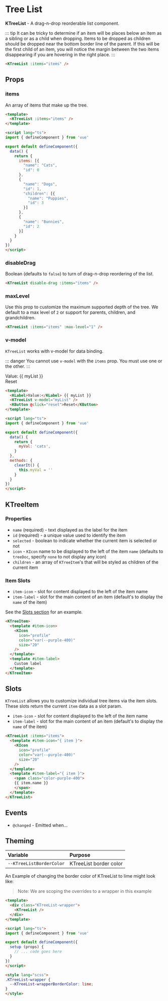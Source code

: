 # Tree List

**KTreeList** - A drag-n-drop reorderable list component.

::: tip
It can be tricky to determine if an item will be places below an item as a sibling or as a child when dropping. Items to be dropped as children should be dropped near the bottom border line of the parent. If this will be the first child of an item, you will notice the margin between the two items disappearing if you are hovering in the right place.
:::

<KTreeList :items="cloneDeep(defaultItems)" />

```html
<KTreeList :items="items" />
```

## Props

### items

An array of items that make up the tree.

<KTreeList :items="cloneDeep(defaultItems)" />

```html
<template>
  <KTreeList :items="items" />
</template>

<script lang="ts">
import { defineComponent } from 'vue'

export default defineComponent({
  data() {
    return {
      items: [{
        "name": "Cats",
        "id": 0
      },
      {
        "name": "Dogs",
        "id": 1,
        "children": [{
          "name": "Puppies",
          "id": 3
        }]
      },
      {
        "name": "Bunnies",
        "id": 2
      }]
    }
  }
})
</script>
```

### disableDrag

Boolean (defaults to `false`) to turn of drag-n-drop reordering of the list.

<KTreeList disable-drag :items="cloneDeep(defaultItems)" />

```html
<KTreeList disable-drag :items="items" />
```

### maxLevel

Use this prop to customize the maximum supported depth of the tree. We default to a max level of `2` or support for parents, children, and grandchildren.

<KTreeList :items="cloneDeep(defaultItems)" :max-level="1" />

```html
<KTreeList :items="items" :max-level="1" />
```

### v-model

`KTreeList` works with v-model for data binding.

::: danger
You cannot use `v-model` with the `items` prop. You must use one or the other.
:::

<div>
  <KLabel>Value:</KLabel> {{ myList }}
  <KTreeList v-model="myList" />
  <br>
  <KButton @click="reset">Reset</KButton>
</div>

```html
<template>
  <KLabel>Value:</KLabel> {{ myList }}
  <KTreeList v-model="myList" />
  <KButton @click="reset">Reset</KButton>
</template>

<script lang="ts">
import { defineComponent } from 'vue'

export default defineComponent({
  data() {
    return {
      myVal: 'cats',
    }
  },
  methods: {
    clearIt() {
      this.myVal = ''
    }
  }
})
</script>
```

## KTreeItem

### Properties

- `name` (required) - text displayed as the label for the item
- `id` (required) - a unique value used to identify the item
- `selected` - boolean to indicate whether the current item is selected or not
- `icon` - `KIcon` name to be displayed to the left of the item `name` (defaults to `treeDoc`, specify `none` to not display any icon)
- `children` - an array of `KTreeItem`'s that will be styled as children of the current item

### Item Slots

- `item-icon` - slot for content displayed to the left of the item name
- `item-label` - slot for the main content of an item (default's to display the `name` of the item)

See the [Slots section](#Slots) for an example.

```html
<KTreeItem>
  <template #item-icon>
    <KIcon
      icon="profile"
      color="var(--purple-400)"
      size="20"
    />
  </template>
  <template #item-label>
    Custom label
  </template>
</KTreeItem>
```

## Slots

`KTreeList` allows you to customize individual tree items via the item slots. These slots return the current `item` data as a slot param.

- `item-icon` - slot for content displayed to the left of the item name
- `item-label` - slot for the main content of an item (default's to display the `name` of the item)

<KTreeList :items="cloneDeep(defaultItems)">
  <template #item-icon="{ item }">
    <KIcon
      icon="profile"
      color="var(--purple-400)"
      size="20"
    />
  </template>
  <template #item-label="{ item }">
    <span class="color-purple-400">
    {{ item.name }}
    </span>
  </template>
</KTreeList>

```html
<KTreeList :items="items">
  <template #item-icon="{ item }">
    <KIcon
      icon="profile"
      color="var(--purple-400)"
      size="20"
    />
  </template>
  <template #item-label="{ item }">
    <span class="color-purple-400">
    {{ item.name }}
    </span>
  </template>
</KTreeList>
```

## Events

- `@changed` - Emitted when...

## Theming

| Variable | Purpose
|:-------- |:-------
| `--KTreeListBorderColor`| KTreeList border color

An Example of changing the border color of KTreeList to lime might look
like:

> Note: We are scoping the overrides to a wrapper in this example

<template>
  <div class="KTreeList-wrapper">
    <KTreeList />
  </div>
</template>

```html
<template>
  <div class="KTreeList-wrapper">
    <KTreeList />
  </div>
</template>

<script lang="ts">
import { defineComponent } from 'vue'

export default defineComponent({
  setup (props) {
    // ... code goes here
  }
})
</script>

<style lang="scss">
.KTreeList-wrapper {
  --KTreeList-wrapperBorderColor: lime;
}
</style>
```

<script lang="ts">
import { defineComponent } from 'vue'

export default defineComponent({
  data() {
    return {
      myList: [{
        "name": "Cats",
        "id": 0
      },
      {
        "name": "Dogs",
        "id": 1,
        "children": [{
          "name": "Puppies",
          "id": 3
        }]
      },
      {
        "name": "Bunnies",
        "id": 2
      }],
      defaultItems: [{
        "name": "Cats",
        "id": 0
      },
      {
        "name": "Dogs",
        "id": 1,
        "children": [{
          "name": "Puppies",
          "id": 3
        }]
      },
      {
        "name": "Bunnies",
        "id": 2
      }]
    }
  },
  methods: {
    cloneDeep (obj) {
      return JSON.parse(JSON.stringify(obj))
    },
    reset () {
      this.myList = this.cloneDeep(this.defaultItems)
    }
  }
})
</script>

<style lang="scss">
.KTreeList-wrapper {
  --KTreeList-wrapperBorderColor: lime;
}
</style>
